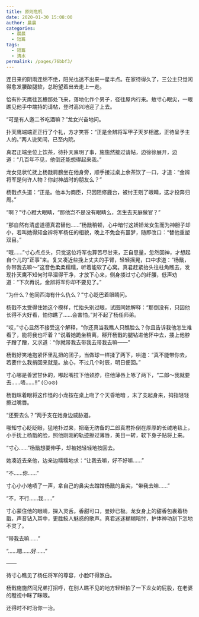 ```yaml
---
title: 原则危机
date: 2020-01-30 15:08:00
author: 晨晨
categories: 
  - 晨晨
  - 短篇
tags: 
  - 短篇
  - 清水
permalink: /pages/76bbf3/
---
```


连日来的阴雨连绵不绝，阳光也透不出来一星半点。在家待得久了，三公主只觉闲得愈发腰酸腿软，总盼望着出去走上一走。

恰有扑天鹰往瓦檐那处飞来，落地化作个男子，径往屋内行来。敖寸心眼尖，一眼瞧见他手中端持的请帖，登时高兴地迎了上去。

“可是有人邀二爷吃酒嘛？”龙女兴奋地问。

<!-- more -->

扑天鹰端端正正行了个礼，方才笑答：“正是金辨将军甲子天岁相邀，正待呈予主人的。”两人说笑间，已至内院。

真君正端坐位上饮茶，待扑天禀明了事，施施然接过请帖，边徐徐展开，边道：“几百年不见，他倒还能想得起来我。”

龙女见状忙抚上杨戬肩膀坐在他身旁，顺手接过桌上余茶饮了一口，才道：“金辨将军是何许人物？你封神战时的朋友么？”

杨戬点头道：“正是。他本为商臣，只因阻修鹿台，被纣王剜了眼睛，这才投奔归周。”

“啊？”寸心瞪大眼睛，“那他岂不是没有眼睛么，怎生去天庭做官？”

“那自然有清虚道德真君替他……”杨戬稍顿，心中暗忖这娇娇龙女生而为神胆子却小，若叫她得知金辨将军杨任的相貌，晚上不免会有噩梦，随即改口：“替他重塑双目。”

“哦……”寸心点点头，只觉这位将军也算苦尽甘来，正自思量，忽然回神，才想起自个儿的“正事”来。复又凑近些挽上丈夫的手臂，轻轻摇晃，口中求道：“杨戬，你带我去嘛～”这音色柔柔糯糯，听着能软了心窝。真君赶紧抬头往柱角瞧去，发现扑天鹰不知何时早溜得干净，才放下心来，侧身搂过寸心的纤腰，低声劝道：“下次再说，金辨将军你却不要见了。”

“为什么？他同西海有什么仇么？”寸心眨巴着眼睛问。

杨戬不太受得住她这个模样，忙抬头别过眼，试图同她解释：“那倒没有，只因他长得不大好看，怕你瞧了……会害怕。”对不起了杨任师弟。

“哎，”寸心显然不接受这个解释，“你还真当我瞧人只瞧脸么？你且告诉我他怎生难看了，能将我也吓着？”说着她跪坐稍离，掰开杨戬的腿钻进他怀中去，搂上他脖子蹭了蹭，又求道：“你就带我去带我去带我去嘛——”

杨戬好笑地抱紧怀里乱扭的团子，当做球一样揉了两下，哄道：“真不能带你去，若要什么我捎回来就是。放心，不过几个时辰，明日便回。”

寸心哪是善罢甘休的，嘟起嘴拉下他颈脖，往他薄唇上啄了两下，“二郎～我就要去……唔……!!” (⊙o⊙)

杨戬眯着眼将这作怪的小龙按在桌上吻了个天昏地暗 ，末了支起身来，拇指轻轻擦过嘴唇。

“还要去么？”两手支在她身边威胁道。

哪知寸心眨眨眼，猛地扑过来，把毫无防备的二郎真君扑倒在厚厚的长绒地毯上，小手抚上杨戬的脸，照他刚刚的轨迹擦过薄唇，美目一转，软下身子贴将上来。

“寸心……”杨戬想要伸手，却被她轻轻地按回去。

她凑近去亲他，边亲边糯糯地求：“让我去嘛，好不好嘛……”

“不……你……”

寸心小小地啧了一声，拿自己的鼻尖去蹭蹭杨戬的鼻尖，“带我去嘛……”

“不，不行……我……”

寸心蒙住他的眼睛，探入灵舌。香甜可口，曼妙已极。龙女身上的甜香包裹着杨戬，声音钻入耳中，更胜鲛人魅惑的歌声。真君迷迷糊糊暗忖，护体神功刻下怎地不灵了。

“带我去嘛……”

“……嗯……好……”

——

待寸心瞧见了杨任将军的尊容，小脸吓得煞白。

杨戬施施然同兄弟打招呼，在别人瞧不见的地方轻轻拍了一下龙女的屁股，在老婆的瞪视中眯了眯眼。

还得时不时治你一治。

